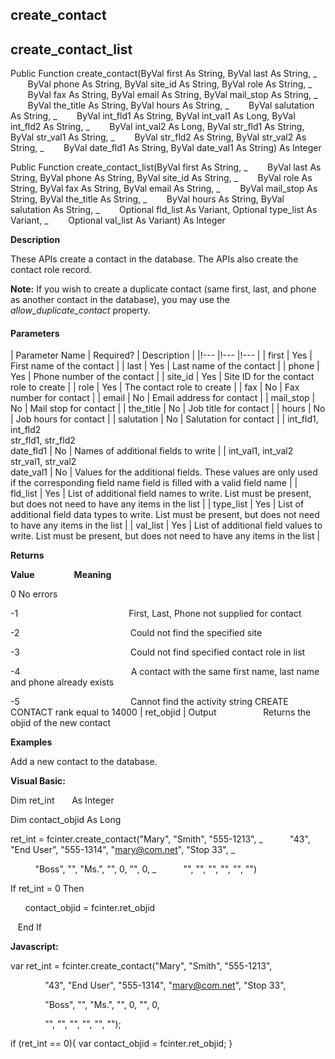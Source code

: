 create_contact
--------------

create_contact_list
---------------------

Public Function create_contact(ByVal first As String, ByVal last As String, _
       ByVal phone As String, ByVal site_id As String, ByVal role As String, _
       ByVal fax As String, ByVal email As String, ByVal mail_stop As String, _
       ByVal the_title As String, ByVal hours As String, _
       ByVal salutation As String, _
       ByVal int_fld1 As String, ByVal int_val1 As Long, ByVal int_fld2 As String, _
       ByVal int_val2 As Long, ByVal str_fld1 As String, ByVal str_val1 As String, _
       ByVal str_fld2 As String, ByVal str_val2 As String, _
       ByVal date_fld1 As String, ByVal date_val1 As String) As Integer

Public Function create_contact_list(ByVal first As String, _
       ByVal last As String, ByVal phone As String, ByVal site_id As String, _
       ByVal role As String, ByVal fax As String, ByVal email As String, _
       ByVal mail_stop As String, ByVal the_title As String, _
       ByVal hours As String, ByVal salutation As String, _
       Optional fld_list As Variant, Optional type_list As Variant, _
       Optional val_list As Variant) As Integer

**Description**

These APIs create a contact in the database. The APIs also create the contact role record.

**Note:** If you wish to create a duplicate contact (same first, last, and phone as another contact in the database), you may use the _allow_duplicate_contact_ property.

#### Parameters

| Parameter Name | Required? | Description |
|!--- |!--- |!--- |
| first | Yes | First name of the contact |
| last | Yes | Last name of the contact |
| phone | Yes | Phone number of the contact |
| site_id | Yes | Site ID for the contact role to create |
| role | Yes | The contact role to create |
| fax | No | Fax number for contact |
| email | No | Email address for contact |
| mail_stop | No | Mail stop for contact |
| the_title | No | Job title for contact |
| hours | No | Job hours for contact |
| salutation | No | Salutation for contact |
| int_fld1, int_fld2<br>str_fld1, str_fld2<br>date_fld1 | No | Names of additional fields to write |
| int_val1, int_val2<br>str_val1, str_val2<br>date_val1 | No | Values for the additional fields. These values are only used if the corresponding field name field is filled with a valid field name |
| fld_list | Yes | List of additional field names to write. List must be present, but does not need to have any items in the list |
| type_list | Yes | List of additional field data types to write. List must be present, but does not need to have any items in the list |
| val_list | Yes | List of additional field values to write. List must be present, but does not need to have any items in the list |

**Returns**

**Value**                **Meaning**

0 No errors

-1                                             First, Last, Phone not supplied for contact

-2                                             Could not find the specified site

-3                                             Could not find specified contact role in list

-4                                             A contact with the same first name, last name and phone already exists

-5                                             Cannot find the activity string CREATE CONTACT rank equal to 14000 | ret_objid | Output                   Returns the objid of the new contact

**Examples**

 Add a new contact to the database.

**Visual Basic:**

Dim ret_int       As Integer

Dim contact_objid As Long

ret_int = fcinter.create_contact("Mary", "Smith", "555-1213", _
          "43", "End User", "555-1314", "mary@com.net", "Stop 33", _    

          "Boss", "", "Ms.", "", 0, "", 0, _
          "", "", "", "", "", "")

 If ret_int = 0 Then

      contact_objid = fcinter.ret_objid

   End If

**Javascript:**

var ret_int = fcinter.create_contact("Mary", "Smith", "555-1213",

              "43", "End User", "555-1314", "mary@com.net", "Stop 33",

              "Boss", "", "Ms.", "", 0, "", 0,

              "", "", "", "", "", "");

 if (ret_int == 0){ var contact_objid = fcinter.ret_objid; }